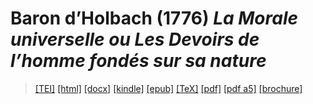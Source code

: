 # Baron d’Holbach (1776)  <em>La Morale universelle ou Les Devoirs de l’homme fondés sur sa nature</em> 

>  <a target="_blank" title="Source XML/TEI" class="mime48 tei" href="https://hurlus.github.io/tei/holbach1776_morale.xml">[TEI]</a>  <a target="_blank" title="HTML une page" class="mime48 html" href="https://hurlus.github.io/holbach1776_morale/holbach1776_morale.html">[html]</a>  <a target="_blank" title="Bureautique (LibreOffice, MS.Word)" class="mime48 docx" href="https://hurlus.github.io/holbach1776_morale/holbach1776_morale.docx">[docx]</a>  <a target="_blank" title="Amazon.kindle" class="mime48 mobi" href="https://hurlus.github.io/holbach1776_morale/holbach1776_morale.mobi">[kindle]</a>  <a target="_blank" title="EPUB, pour liseuses et téléphones" class="mime48 epub" href="https://hurlus.github.io/holbach1776_morale/holbach1776_morale.epub">[epub]</a>  <a target="_blank" title="LaTeX" class="mime48 tex" href="https://hurlus.github.io/holbach1776_morale/holbach1776_morale.tex">[TeX]</a>  <a target="_blank" title="PDF à imprimer, A4 2 colonnes" class="mime48 pdf" href="https://hurlus.github.io/holbach1776_morale/holbach1776_morale.pdf">[pdf]</a>  <a target="_blank" title="PDF à lire, A5 une colonne" class="mime48 a5" href="https://hurlus.github.io/holbach1776_morale/holbach1776_morale_a5.pdf">[pdf a5]</a>  <a target="_blank" title="Brochure à agrafer, pdf imposé pour imprimante recto/verso" class="mime48 brochure" href="https://hurlus.github.io/holbach1776_morale/holbach1776_morale_brochure.pdf">[brochure]</a> 
